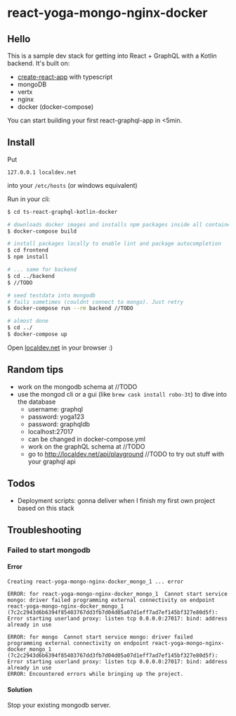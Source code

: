 # react-yoga-mongo-nginx-docker 

## Hello

This is a sample dev stack for getting into React + GraphQL with a Kotlin backend. It's built on:
* [create-react-app](https://github.com/facebook/create-react-app) with typescript
* mongoDB
* vertx
* nginx
* docker (docker-compose)

You can start building your first react-graphql-app in <5min.

## Install

Put 
```
127.0.0.1 localdev.net
```
into your `/etc/hosts` (or windows equivalent)

Run in your cli:

```bash
$ cd ts-react-graphql-kotlin-docker

# downloads docker images and installs npm packages inside all containers
$ docker-compose build

# install packages locally to enable lint and package autocompletion
$ cd frontend
$ npm install

# ... same for backend
$ cd ../backend
$ //TODO

# seed testdata into mongodb
# fails sometimes (couldnt connect to mongo). Just retry
$ docker-compose run --rm backend //TODO

# almost done
$ cd ../
$ docker-compose up
```

Open [localdev.net](localdev.net) in your browser :)

## Random tips

* work on the mongodb schema at //TODO
* use the mongod cli or a gui (like `brew cask install robo-3t`) to dive into the database
    * username: graphql
    * password: yoga123
    * password: graphqldb
    * localhost:27017
    * can be changed in docker-compose.yml
    * work on the graphQL schema at //TODO
    * go to http://localdev.net/api/playground //TODO to try out stuff with your graphql api

## Todos

* Deployment scripts: gonna deliver when I finish my first own project based on this stack

## Troubleshooting

### Failed to start mongodb

#### Error

```text
Creating react-yoga-mongo-nginx-docker_mongo_1 ... error

ERROR: for react-yoga-mongo-nginx-docker_mongo_1  Cannot start service mongo: driver failed programming external connectivity on endpoint react-yoga-mongo-nginx-docker_mongo_1 (7c2c2943d6b6394f85403767dd3fb7d04d05a07d1eff7ad7ef145bf327e80d5f): Error starting userland proxy: listen tcp 0.0.0.0:27017: bind: address already in use

ERROR: for mongo  Cannot start service mongo: driver failed programming external connectivity on endpoint react-yoga-mongo-nginx-docker_mongo_1 (7c2c2943d6b6394f85403767dd3fb7d04d05a07d1eff7ad7ef145bf327e80d5f): Error starting userland proxy: listen tcp 0.0.0.0:27017: bind: address already in use
ERROR: Encountered errors while bringing up the project.
```

#### Solution

Stop your existing mongodb server.